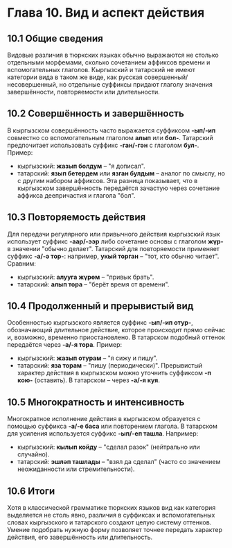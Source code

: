 # Глава 10. Вид и аспект действия

## 10.1 Общие сведения
Видовые различия в тюркских языках обычно выражаются не столько отдельными морфемами, сколько сочетанием аффиксов времени и вспомогательных глаголов. Кыргызский и татарский не имеют категории вида в таком же виде, как русская совершенный/несовершенный, но отдельные суффиксы придают глаголу значения завершённости, повторяемости или длительности.

## 10.2 Совершённость и завершённость
В кыргызском совершённость часто выражается суффиксом **-ып/-ип** совместно со вспомогательным глаголом **алып** или **бол-**. Татарский предпочитает использовать суффикс **-ган/-гән** с глаголом **бул-**. Пример:
- кыргызский: **жазып болдум** – "я дописал".
- татарский: **язып бетердем** или **язган булдым** – аналог по смыслу, но с другим набором аффиксов.
Эта разница показывает, что в кыргызском завершённость передаётся зачастую через сочетание аффикса деепричастия и глагола "бол".

## 10.3 Повторяемость действия
Для передачи регулярного или привычного действия кыргызский язык использует суффикс **-аар/-ээр** либо сочетание основы с глаголом **жүр-** в значении "обычно делает". Татарский для повторяемости применяет суффикс **-а/-ә тор-**: например, **укый торган** – "тот, кто обычно читает". Сравним:
- кыргызский: **алууга жүрөм** – "привык брать".
- татарский: **алып тора** – "берёт время от времени".

## 10.4 Продолженный и прерывистый вид
Особенностью кыргызского является суффикс **-ып/-ип отур-**, обозначающий длительное действие, которое происходит прямо сейчас и, возможно, временно приостановлено. В татарском подобный оттенок передаётся через **-а/-я тора**. Пример:
- кыргызский: **жазып отурам** – "я сижу и пишу".
- татарский: **яза торам** – "пишу (периодически)".
Прерывистый характер действия в кыргызском можно уточнить суффиксом **-п кою-** (оставить). В татарском – через **-а/-я куя**.

## 10.5 Многократность и интенсивность
Многократное исполнение действия в кыргызском образуется с помощью суффикса **-а/-е баса** или повторением глагола. В татарском для усиления используется суффикс **-ып/-еп ташла**. Например:
- кыргызский: **кылып койду** – "сделал разок" (нейтрально или случайно).
- татарский: **эшләп ташлады** – "взял да сделал" (часто со значением неожиданности или стремительности).

## 10.6 Итоги
Хотя в классической грамматике тюркских языков вид как категория выделяется не столь явно, различия в суффиксах и вспомогательных словах кыргызского и татарского создают целую систему оттенков. Умение подобрать нужную форму позволяет точнее передать характер действия, его завершённость или длительность.

